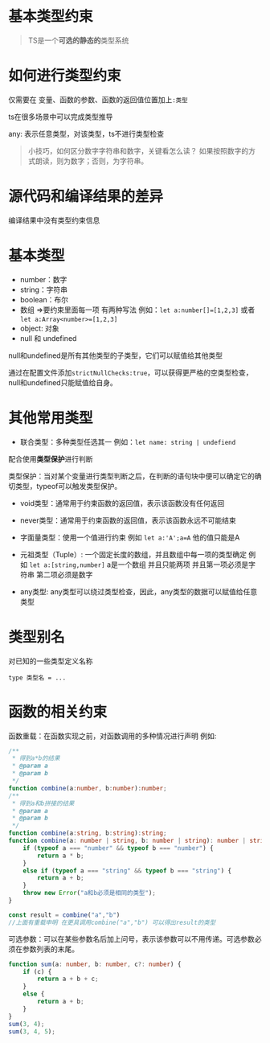 # 基本类型约束

> TS是一个**可选的静态的**类型系统

# 如何进行类型约束

仅需要在 变量、函数的参数、函数的返回值位置加上```:类型```

ts在很多场景中可以完成类型推导

any: 表示任意类型，对该类型，ts不进行类型检查

> 小技巧，如何区分数字字符串和数字，关键看怎么读？
> 如果按照数字的方式朗读，则为数字；否则，为字符串。

# 源代码和编译结果的差异

编译结果中没有类型约束信息

# 基本类型

- number：数字
- string：字符串
- boolean：布尔
- 数组 =>要约束里面每一项 有两种写法 例如：`let a:number[]=[1,2,3]` 或者 `let a:Array<number>=[1,2,3]`
- object: 对象
- null 和 undefined

null和undefined是所有其他类型的子类型，它们可以赋值给其他类型

通过在配置文件添加```strictNullChecks:true```，可以获得更严格的空类型检查，null和undefined只能赋值给自身。

# 其他常用类型

- 联合类型：多种类型任选其一 例如：`let name: string | undefiend `

配合使用**类型保护**进行判断

类型保护：当对某个变量进行类型判断之后，在判断的语句块中便可以确定它的确切类型，typeof可以触发类型保护。

- void类型：通常用于约束函数的返回值，表示该函数没有任何返回
  
- never类型：通常用于约束函数的返回值，表示该函数永远不可能结束
  
- 字面量类型：使用一个值进行约束 例如 `let a:'A';a=A` 他的值只能是A 

- 元祖类型（Tuple）: 一个固定长度的数组，并且数组中每一项的类型确定 例如 `let a:[string,number]` a是一个数组 并且只能两项 并且第一项必须是字符串 第二项必须是数字
  
- any类型: any类型可以绕过类型检查，因此，any类型的数据可以赋值给任意类型

# 类型别名

对已知的一些类型定义名称

```
type 类型名 = ...
```

# 函数的相关约束

函数重载：在函数实现之前，对函数调用的多种情况进行声明 例如:
```ts
/**
 * 得到a*b的结果
 * @param a 
 * @param b 
 */
function combine(a:number, b:number):number;
/**
 * 得到a和b拼接的结果
 * @param a 
 * @param b 
 */
function combine(a:string, b:string):string;
function combine(a: number | string, b: number | string): number | string {
    if (typeof a === "number" && typeof b === "number") {
        return a * b;
    }
    else if (typeof a === "string" && typeof b === "string") {
        return a + b;
    }
    throw new Error("a和b必须是相同的类型");
}

const result = combine("a","b")
//上面有重载申明 在更具调用combine("a","b") 可以得出result的类型
```

可选参数：可以在某些参数名后加上问号，表示该参数可以不用传递。可选参数必须在参数列表的末尾。
```ts
function sum(a: number, b: number, c?: number) {
    if (c) {
        return a + b + c;
    }
    else {
        return a + b;
    }
}
sum(3, 4);
sum(3, 4, 5);
```
